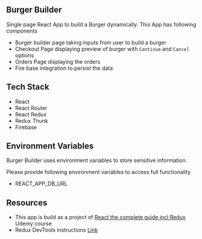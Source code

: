 ## Burger Builder

Single page React App to build a Burger dynamically. This App has following components
- Burger builder page taking inputs from user to build a burger
- Checkout Page displaying preview of burger with `Continue` and `Cancel` options
- Orders Page displaying the orders
- Fire base integration to persist the data

## Tech Stack
- React 
- React Router
- React Redux
- Redux Thunk
- Firebase

## Environment Variables
Burger Builder uses environment variables to store sensitive information.  

Please provide following environment variables to access full functionality
- REACT_APP_DB_URL

## Resources
- This app is build as a project of [React the complete guide incl Redux](https://www.udemy.com/react-the-complete-guide-incl-redux/) Udemy course
- Redux DevTools instructions [Link](https://github.com/zalmoxisus/redux-devtools-extension)